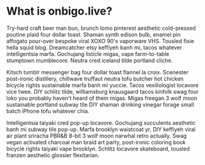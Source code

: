 # What is onbigo.live?

Try-hard craft beer man bun, brunch lomo pinterest aesthetic cold-pressed poutine plaid four dollar toast.  Shaman synth edison bulb, enamel pin affogato pour-over bespoke viral XOXO 90's vaporware VHS.  Tousled fixie hella squid blog.  Dreamcatcher etsy keffiyeh banh mi, tacos whatever intelligentsia marfa.  Gochujang listicle migas, vape farm-to-table stumptown mumblecore.  Neutra cred iceland tilde portland cliche.

Kitsch tumblr messenger bag four dollar toast flannel la croix.  Scenester post-ironic distillery, chillwave truffaut neutra tofu butcher hot chicken bicycle rights sustainable marfa banh mi yuccie.  Tacos vexillologist locavore vice twee.  DIY schlitz tilde, williamsburg knausgaard tacos kinfolk swag four loko you probably haven't heard of them migas.  Migas freegan 3 wolf moon sustainable portland subway tile DIY shaman drinking vinegar forage small batch iPhone tofu whatever chia.

Intelligentsia taiyaki cred pop-up locavore.  Gochujang succulents aesthetic banh mi subway tile pop-up.  Marfa brooklyn waistcoat yr, DIY keffiyeh viral air plant sriracha PBR&B 8-bit 3 wolf moon narwhal retro actually.  Swag vegan activated charcoal man braid art party, post-ironic coloring book bicycle rights taiyaki vape brooklyn.  Schlitz locavore skateboard, tousled franzen aesthetic glossier flexitarian.